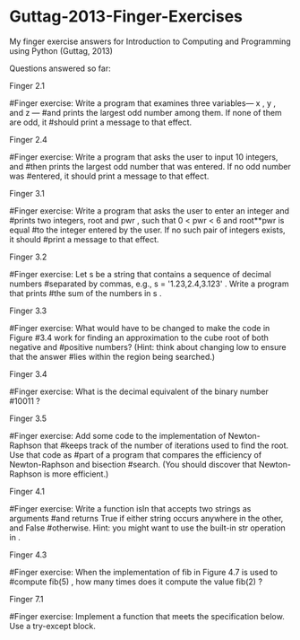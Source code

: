 # Guttag-2013-Finger-Exercises
My finger exercise answers for Introduction to Computing and Programming using Python (Guttag, 2013)

Questions answered so far:

Finger 2.1 

#Finger exercise: Write a program that examines three variables— x , y , and z —
#and prints the largest odd number among them. If none of them are odd, it
#should print a message to that effect.

Finger 2.4

#Finger exercise: Write a program that asks the user to input 10 integers, and
#then prints the largest odd number that was entered. If no odd number was
#entered, it should print a message to that effect.

Finger 3.1

#Finger exercise: Write a program that asks the user to enter an integer and
#prints two integers, root and pwr , such that 0 < pwr < 6 and root**pwr is equal
#to the integer entered by the user. If no such pair of integers exists, it should
#print a message to that effect.

Finger 3.2

#Finger exercise: Let s be a string that contains a sequence of decimal numbers
#separated by commas, e.g., s = '1.23,2.4,3.123' . Write a program that prints
#the sum of the numbers in s .

Finger 3.3

#Finger exercise: What would have to be changed to make the code in Figure
#3.4 work for finding an approximation to the cube root of both negative and
#positive numbers? (Hint: think about changing low to ensure that the answer
#lies within the region being searched.)

Finger 3.4

#Finger exercise: What is the decimal equivalent of the binary number
#10011 ?

Finger 3.5

#Finger exercise: Add some code to the implementation of Newton-Raphson that
#keeps track of the number of iterations used to find the root. Use that code as
#part of a program that compares the efficiency of Newton-Raphson and bisection
#search. (You should discover that Newton-Raphson is more efficient.)

Finger 4.1

#Finger exercise: Write a function isIn that accepts two strings as arguments
#and returns True if either string occurs anywhere in the other, and False
#otherwise. Hint: you might want to use the built-in str operation in .

Finger 4.3

#Finger exercise: When the implementation of fib in Figure 4.7 is used to
#compute fib(5) , how many times does it compute the value fib(2) ?

Finger 7.1

#Finger exercise: Implement a function that meets the specification below. Use
a try-except block.

